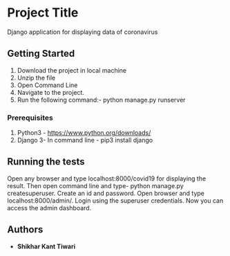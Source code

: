 # Project Title

Django application for displaying data of coronavirus

## Getting Started

1. Download the project in local machine
2. Unzip the file
3. Open Command Line
4. Navigate to the project.
5. Run the following command:-
python manage.py runserver 


### Prerequisites

1. Python3 - https://www.python.org/downloads/
2. Django 3- In command line - pip3 install django

## Running the tests

Open any browser and type localhost:8000/covid19 for displaying the result.
Then open command line and type- python manage.py createsuperuser.
Create an id and password.
Open browser and type localhost:8000/admin/.
Login using the superuser credentials.
Now you can access the admin dashboard.

## Authors

* **Shikhar Kant Tiwari** 
